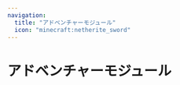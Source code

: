 ```yaml
---
navigation:
  title: "アドベンチャーモジュール"
  icon: "minecraft:netherite_sword"
---
```


# アドベンチャーモジュール

<SubPages />